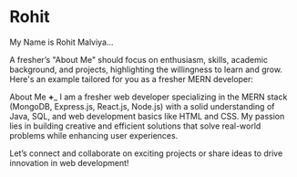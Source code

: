  # Rohit    
 My Name is Rohit Malviya...

 
A fresher’s "About Me" should focus on enthusiasm, skills, academic background, and projects, highlighting the willingness to learn and grow. Here's an example tailored for you as a fresher MERN developer:
      
About Me __+___
I am a fresher web developer specializing in the MERN stack (MongoDB, Express.js, React.js, Node.js) with a solid understanding of Java, SQL, and web development basics like HTML and CSS. My passion lies in building creative and efficient solutions that solve real-world problems while enhancing user experiences.

    
Let’s connect and collaborate on exciting projects or share ideas to drive innovation in web development!                     
                

     
